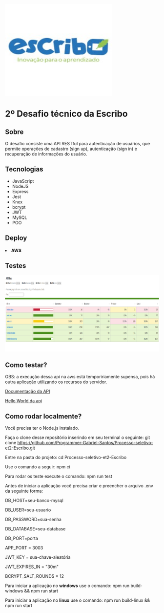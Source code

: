 <img src="https://github.com/Programmer-Gabriel-Santos/Processo-seletivo-et1-Escribo/blob/main/escribocom_logo.jpeg?raw=true" width="350" height="300" alt="Escribo Inovação para o Aprendizado">

 
# 2º Desafio técnico da Escribo


## Sobre

O desafio consiste uma API RESTful para autenticação de usuários, que permite operações de cadastro (sign up), autenticação (sign in) e recuperação de informações do usuário.


## Tecnologias

- JavaScript
- NodeJS
- Express
- Jest
- Knex
- bcrypt
- JWT
- MySQL
- POO

## Deploy

####  <li>AWS</li>

## Testes


<img src="https://github.com/Programmer-Gabriel-Santos/Processo-seletivo-et2-Escribo/blob/main/coverage.png?raw=true" width="900" height="250" alt="Resultado dos testes">



## Como testar?



OBS: a execução dessa api na aws está tempoririamente supensa, pois há outra aplicação utilizando os recursos do servidor.


 <a href="https://documenter.getpostman.com/view/21555755/2s9YeBfZQK" target="_blank">Documentação da API</a>

 
 <a href="http://ec2-3-12-150-215.us-east-2.compute.amazonaws.com:3003/user" target="_blank">Hello World da api</a>


## Como rodar localmente?


Você precisa ter o Node.js instalado.

Faça o clone desse repositório inserindo em seu terminal o seguinte: git clone https://github.com/Programmer-Gabriel-Santos/Processo-seletivo-et2-Escribo.git

Entre na pasta do projeto: cd Processo-seletivo-et2-Escribo

Use o comando a seguir: npm ci

Para rodar os teste execute o comando: npm run test

Antes de iniciar a aplicação você precisa criar e preencher o arquivo .env da seguinte forma:

DB_HOST=seu-banco-mysql


DB_USER=seu-usuario


DB_PASSWORD=sua-senha


DB_DATABASE=seu-database


DB_PORT=porta


APP_PORT = 3003


JWT_KEY = sua-chave-aleatória


JWT_EXPIRES_IN = "30m"


BCRYPT_SALT_ROUNDS = 12

Para iniciar a aplicação no <b>windows</b> use o comando: npm run build-windows && npm run start


Para iniciar a aplicação no <b>linux</b> use o comando: npm run build-linux && npm run start



<br/>
<br/>
<br/>

